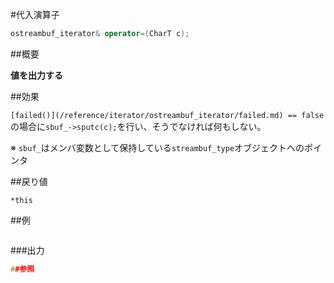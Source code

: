 #代入演算子
```cpp
ostreambuf_iterator& operator=(CharT c);
```

##概要

<b>値を出力する</b>


##効果

`[failed()](/reference/iterator/ostreambuf_iterator/failed.md) == false`の場合に`sbuf_->sputc(c);`を行い、そうでなければ何もしない。

※ `sbuf_`はメンバ変数として保持している`streambuf_type`オブジェクトへのポインタ


##戻り値

`*this`

##例

```cpp
```

###出力

```cpp
##参照
```
